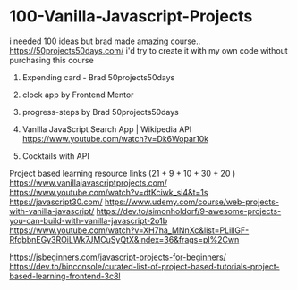 # 100-Vanilla-Javascript-Projects

i needed 100 ideas but brad made amazing course..
https://50projects50days.com/
i'd try to create it with my own code without purchasing this course

1. Expending card - Brad 50projects50days

2. clock app by Frontend Mentor

3. progress-steps by Brad 50projects50days

4. Vanilla JavaScript Search App | Wikipedia API
   https://www.youtube.com/watch?v=Dk6Wopar10k

5. Cocktails with API

Project based learning resource links (21 + 9 + 10 + 30 + 20 )
https://www.vanillajavascriptprojects.com/
https://www.youtube.com/watch?v=dtKciwk_si4&t=1s
https://javascript30.com/
https://www.udemy.com/course/web-projects-with-vanilla-javascript/
https://dev.to/simonholdorf/9-awesome-projects-you-can-build-with-vanilla-javascript-2o1b
https://www.youtube.com/watch?v=XH7ha_MNnXc&list=PLillGF-RfqbbnEGy3ROiLWk7JMCuSyQtX&index=36&frags=pl%2Cwn

https://jsbeginners.com/javascript-projects-for-beginners/
https://dev.to/binconsole/curated-list-of-project-based-tutorials-project-based-learning-frontend-3c8l

